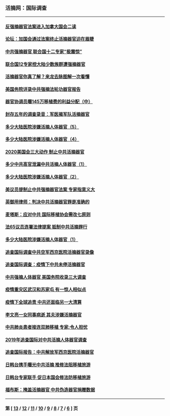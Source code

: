 ### 活摘网：国际调查
---
#### [反强摘器官法案进入加拿大国会二读](../../pages/nf5947/n13033450.md?07070430) 
#### [论坛：加国会通过法案终止活摘器官迫在眉睫](../../pages/nf5947/n13029839.md?07070430) 
#### [中共强摘器官 联合国十二专家“极震惊”](../../pages/nf5947/n13024313.md?07070430) 
#### [联合国12专家控大陆少数族群遭强摘器官](../../pages/nf5947/n13023877.md?07070430) 
#### [活摘器官你真了解？来龙去脉图解一次看懂](../../pages/nf5947/n13013820.md?07070430) 
#### [美国务院详录中共强摘法轮功器官报告](../../pages/nf5947/n12944519.md?07070430) 
#### [器官协调员曝145万移植费的利益分配（中）](../../pages/nf5947/n12894547.md?07070430) 
#### [封存五年的调查录音：军医揭军队活摘器官](../../pages/nf5947/n12798692.md?07070430) 
#### [多少大陆医院涉嫌活摘人体器官（5）](../../pages/nf5947/n12768383.md?07070430) 
#### [多少大陆医院涉嫌活摘人体器官（4）](../../pages/nf5947/n12664434.md?07070430) 
#### [2020美国会三大动作 制止中共活摘器官](../../pages/nf5947/n12682004.md?07070430) 
#### [多少中共高官泄漏中共活摘人体器官（1）](../../pages/nf5947/n12671234.md?07070430) 
#### [多少大陆医院涉嫌活摘人体器官（2）](../../pages/nf5947/n12655589.md?07070430) 
#### [美议员提制止中共强摘器官法案 专家指意义大](../../pages/nf5947/n12630561.md?07070430) 
#### [英御用律师：判决中共活摘器官罪是准确的](../../pages/nf5947/n12580740.md?07070430) 
#### [麦塔斯：应对中共 国际移植协会需改七原则](../../pages/nf5947/n12514711.md?07070430) 
#### [法65议员连署法律提案 抵制中共活摘罪行](../../pages/nf5947/n12437047.md?07070430) 
#### [多少大陆医院涉嫌活摘人体器官（1）](../../pages/nf5947/n12414284.md?07070430) 
#### [追查国际调查中共空军西京医院活摘器官录像](../../pages/nf5947/n12348837.md?07070430) 
#### [追查国际调查：疫情下中共未停活摘器官](../../pages/nf5947/n12273415.md?07070430) 
#### [中共强摘人体器官 美国务院收录三大调查](../../pages/nf5947/n12181488.md?07070430) 
#### [疫情重灾区武汉和苏家屯 有一惊人相似点](../../pages/nf5947/n12150824.md?07070430) 
#### [疫情下全球追责 中共还面临另一大清算](../../pages/nf5947/n12070397.md?07070430) 
#### [李文亮一女同事病逝 其夫涉嫌活摘器官](../../pages/nf5947/n11957882.md?07070430) 
#### [中共肺炎患者接连双肺移植 专家:令人担忧](../../pages/nf5947/n11945516.md?07070430) 
#### [2019年追查国际对中共活摘人体器官调查](../../pages/nf5947/n11917733.md?07070430) 
#### [追查国际报告：中共解放军西京医院活摘器官](../../pages/nf5947/n11838359.md?07070430) 
#### [日韩台携手曝光中共活摘 推修法阻移植旅游](../../pages/nf5947/n11712046.md?07070430) 
#### [日韩台专家联手 促日本国会修法防移植旅游](../../pages/nf5947/n11708887.md?07070430) 
#### [福布斯：掩盖活摘器官 中共伪造器官捐赠数据](../../pages/nf5947/n11669316.md?07070430) 

---
#### 第 [ [13](./13.md?07070430) / [12](./12.md?07070430) / [11](./11.md?07070430) / [10](./10.md?07070430) / [9](./9.md?07070430) / [8](./8.md?07070430) / [7](./7.md?07070430) / [6](./6.md?07070430) ] 页
